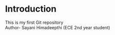 # Introduction
This is my first Git repository
<br>
Author- Sayani Himadeepthi (ECE 2nd year student)
